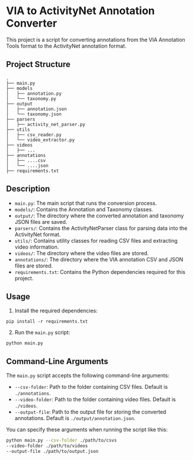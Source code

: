 # VIA to ActivityNet Annotation Converter

This project is a script for converting annotations from the VIA Annotation Tools format to the ActivityNet annotation format.

## Project Structure

```
.
├── main.py
├── models
│   ├── annotation.py
│   └── taxonomy.py
├── output
│   ├── annotation.json
│   └── taxonomy.json
├── parsers
│   ├── activity_net_parser.py
├── utils
│   ├── csv_reader.py
│   └── video_extractor.py
├── videos
│   ├── ...
├── annotations
│   ├── ....csv
│   └── ....json
├── requirements.txt
```

## Description
- `main.py`: The main script that runs the conversion process.
- `models/`: Contains the Annotation and Taxonomy classes.
- `output/`: The directory where the converted annotation and taxonomy JSON files are saved.
- `parsers/`: Contains the ActivityNetParser class for parsing data into the ActivityNet format.
- `utils/`: Contains utility classes for reading CSV files and extracting video information.
- `videos/`: The directory where the video files are stored.
- `annotations/`: The directory where the VIA annotation CSV and JSON files are stored.
- `requirements.txt`: Contains the Python dependencies required for this project.

## Usage
1. Install the required dependencies:
```
pip install -r requirements.txt
```

2. Run the `main.py` script:
```
python main.py
```


## Command-Line Arguments

The `main.py` script accepts the following command-line arguments:

- `--csv-folder`: Path to the folder containing CSV files. Default is `./annotations`.
- `--video-folder`: Path to the folder containing video files. Default is `./videos`.
- `--output-file`: Path to the output file for storing the converted annotations. Default is `./output/annotation.json`.

You can specify these arguments when running the script like this:

```bash
python main.py --csv-folder ./path/to/csvs
--video-folder ./path/to/videos
--output-file ./path/to/output.json